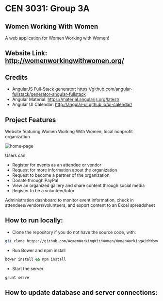 # CEN 3031: Group 3A
## Women Working With Women
A web application for Women Working with Women!

## Website Link: http://womenworkingwithwomen.org/

## Credits
- AngularJS Full-Stack generator: https://github.com/angular-fullstack/generator-angular-fullstack
- Angular Material: https://material.angularjs.org/latest/
- Angular UI Calendar: http://angular-ui.github.io/ui-calendar/

## Project Features
Website featuring Women Working With Women, local nonprofit organization

![home-page](http://i.imgur.com/32UdZTu.png)

Users can:
- Register for events as an attendee or vendor
- Request for more information about the organization
- Request to become a partner of the organization
- Donate through PayPal
- View an organized gallery and share content through social media
- Register to be a volunteer/tutor

Administration dashboard to monitor event information, check in attendees/vendors/volunteers, and export content to an Excel spreadsheet

## How to run locally:
- Clone the repository if you do not have the source code, with:
```bash
git clone https://github.com/WomenWorkingWithWomen/WomenWorkingWithWomen.git
```
- Run Bower and npm install
```bash
bower install && npm install
```
- Start the server
```bash
grunt serve
```

## How to update database and server connections:
